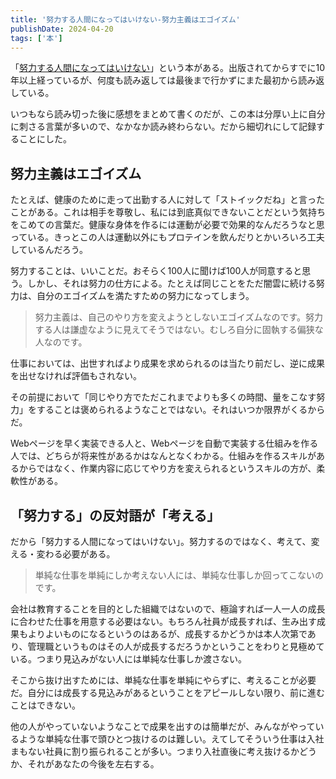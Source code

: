 ```yaml
---
title: '努力する人間になってはいけない-努力主義はエゴイズム'
publishDate: 2024-04-20
tags: ['本']
---
```


「[努力する人間になってはいけない](https://www.amazon.co.jp/dp/494776712X)」という本がある。出版されてからすでに10年以上経っているが、何度も読み返しては最後まで行かずにまた最初から読み返している。

いつもなら読み切った後に感想をまとめて書くのだが、この本は分厚い上に自分に刺さる言葉が多いので、なかなか読み終わらない。だから細切れにして記録することにした。

## 努力主義はエゴイズム

たとえば、健康のために走って出勤する人に対して「ストイックだね」と言ったことがある。これは相手を尊敬し、私には到底真似できないことだという気持ちをこめての言葉だ。健康な身体を作るには運動が必要で効果的なんだろうなと思っている。きっとこの人は運動以外にもプロテインを飲んだりとかいろいろ工夫しているんだろう。

努力することは、いいことだ。おそらく100人に聞けば100人が同意すると思う。しかし、それは努力の仕方による。たとえば同じことをただ闇雲に続ける努力は、自分のエゴイズムを満たすための努力になってしまう。

> 努力主義は、自己のやり方を変えようとしないエゴイズムなのです。努力する人は謙虚なように見えてそうではない。むしろ自分に固執する偏狭な人なのです。

仕事においては、出世すればより成果を求められるのは当たり前だし、逆に成果を出せなければ評価もされない。

その前提において「同じやり方でただこれまでよりも多くの時間、量をこなす努力」をすることは褒められるようなことではない。それはいつか限界がくるからだ。

Webページを早く実装できる人と、Webページを自動で実装する仕組みを作る人では、どちらが将来性があるかはなんとなくわかる。仕組みを作るスキルがあるからではなく、作業内容に応じてやり方を変えられるというスキルの方が、柔軟性がある。

## 「努力する」の反対語が「考える」

だから「努力する人間になってはいけない」。努力するのではなく、考えて、変える・変わる必要がある。

> 単純な仕事を単純にしか考えない人には、単純な仕事しか回ってこないのです。

会社は教育することを目的とした組織ではないので、極論すれば一人一人の成長に合わせた仕事を用意する必要はない。もちろん社員が成長すれば、生み出す成果もよりよいものになるというのはあるが、成長するかどうかは本人次第であり、管理職というものはその人が成長するだろうかということをわりと見極めている。つまり見込みがない人には単純な仕事しか渡さない。

そこから抜け出すためには、単純な仕事を単純にやらずに、考えることが必要だ。自分には成長する見込みがあるということをアピールしない限り、前に進むことはできない。

他の人がやっていないようなことで成果を出すのは簡単だが、みんながやっているような単純な仕事で頭ひとつ抜けるのは難しい。えてしてそういう仕事は入社まもない社員に割り振られることが多い。つまり入社直後に考え抜けるかどうか、それがあなたの今後を左右する。
